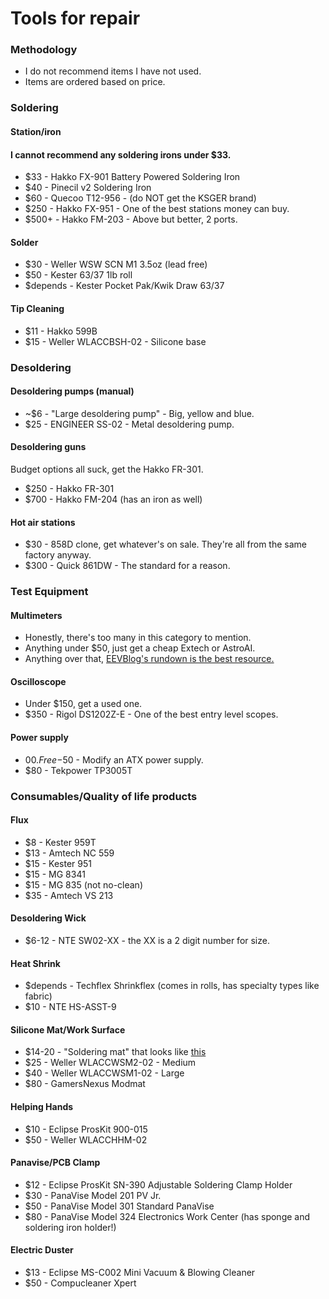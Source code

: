 # Tools for repair

### Methodology 
 - I do not recommend items I have not used.
 - Items are ordered based on price.
### Soldering
#### Station/iron
#### I cannot recommend any soldering irons under $33.
- $33 - Hakko FX-901 Battery Powered Soldering Iron
- $40 - Pinecil v2 Soldering Iron
- $60 - Quecoo T12-956 - (do NOT get the KSGER brand) 
- $250 - Hakko FX-951 - One of the best stations money can buy.
- $500+ - Hakko FM-203 - Above but better, 2 ports.
#### Solder
- $30 - Weller WSW SCN M1 3.5oz (lead free)
- $50 - Kester 63/37 1lb roll
- $depends - Kester Pocket Pak/Kwik Draw 63/37
#### Tip Cleaning
- $11 - Hakko 599B
- $15 - Weller WLACCBSH-02 - Silicone base
### Desoldering
#### Desoldering pumps (manual)
- ~$6 - "Large desoldering pump" - Big, yellow and blue.
- $25 - ENGINEER SS-02 - Metal desoldering pump.
#### Desoldering guns
Budget options all suck, get the Hakko FR-301.
- $250 - Hakko FR-301
- $700 - Hakko FM-204 (has an iron as well)
#### Hot air stations
- $30 - 858D clone, get whatever's on sale. They're all from the same factory anyway.
- $300 - Quick 861DW - The standard for a reason.
### Test Equipment
#### Multimeters
- Honestly, there's too many in this category to mention. 
- Anything under $50, just get a cheap Extech or AstroAI.
- Anything over that, [EEVBlog's rundown is the best resource.](https://www.youtube.com/watch?v=n3WGaiYF2sk)
#### Oscilloscope
- Under $150, get a used one.
- $350 - Rigol DS1202Z-E - One of the best entry level scopes.
#### Power supply
- $00.Free-$50 - Modify an ATX power supply.
- $80 - Tekpower TP3005T
### Consumables/Quality of life products
#### Flux
- $8 - Kester 959T
- $13 - Amtech NC 559 
- $15 - Kester 951
- $15 - MG 8341
- $15 - MG 835 (not no-clean)
- $35 - Amtech VS 213
#### Desoldering Wick
- $6-12 - NTE SW02-XX - the XX is a 2 digit number for size.
#### Heat Shrink
- $depends - Techflex Shrinkflex (comes in rolls, has specialty types like fabric)
- $10 - NTE HS-ASST-9
#### Silicone Mat/Work Surface
- $14-20 - "Soldering mat" that looks like [this](https://i.imgur.com/eukumbv.png)
- $25 - Weller WLACCWSM2-02 - Medium
- $40 - Weller WLACCWSM1-02 - Large
- $80 - GamersNexus Modmat
#### Helping Hands
- $10 - Eclipse ProsKit 900-015
- $50 - Weller WLACCHHM-02
#### Panavise/PCB Clamp
- $12 - Eclipse ProsKit SN-390 Adjustable Soldering Clamp Holder
- $30 - PanaVise Model 201 PV Jr.
- $50 - PanaVise Model 301 Standard PanaVise
- $80 - PanaVise Model 324 Electronics Work Center (has sponge and soldering iron holder!)
#### Electric Duster
- $13 - Eclipse MS-C002 Mini Vacuum & Blowing Cleaner
- $50 - Compucleaner Xpert


